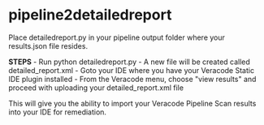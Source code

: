 # pipeline2detailedreport
Place detailedreport.py in your pipeline output folder where your results.json file resides.

<b>STEPS</b>
	- Run python detailedreport.py
	- A new file will be created called detailed_report.xml
	- Goto your IDE where you have your Veracode Static IDE plugin installed
	- From the Veracode menu, choose "view results" and proceed with uploading your detailed_report.xml file

This will give you the ability to import your Veracode Pipeline Scan results into your IDE for remediation.
